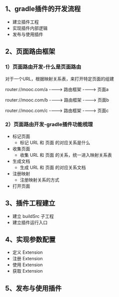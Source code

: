 ## 1、gradle插件的开发流程

- 建立插件工程
- 实现插件内部逻辑
- 发布与使用插件



## 2、页面路由框架

### 1）页面路由开发-什么是页面路由

对于一个URL，根据映射关系表，来打开特定页面的组建

router://mooc.com/a ----> 路由框架  ----> 页面a

router://mooc.com/b ----> 路由框架  ----> 页面b

router://mooc.com/c ----> 路由框架  ----> 页面c



### 2）页面路由开发-gradle插件功能梳理

- 标记页面
  - 标记 URL 和 页面 的对应关系是什么
- 收集页面
  - 收集 URL 和 页面 的关系，统一进入映射关系表
- 生成文档
  - 生成 URL 和 页面 的对应关系文档
- 注册映射
  - 注册映射关系的方式
- 打开页面



## 3、插件工程建立

- 建立 buildSrc 子工程
- 建立插件运行入口



## 4、实现参数配置

- 定义 Extension
- 注册 Extension
- 使用 Extension
- 获取 Extension



## 5、发布与使用插件

